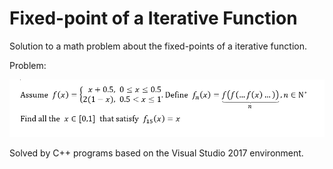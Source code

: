 # Fixed-point of a Iterative Function

Solution to a math problem about the fixed-points of a iterative function.

Problem:

![Image text](https://github.com/OscarJin/Fixed-point-of-a-Iterative-Function/blob/master/Problem.PNG)

Solved by C++ programs based on the Visual Studio 2017 environment.
